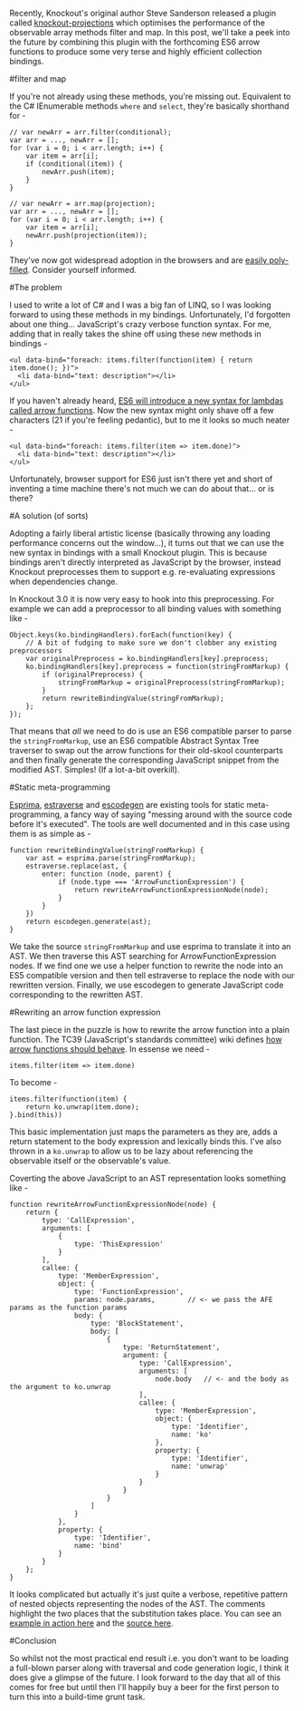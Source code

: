Recently, Knockout's original author Steve Sanderson released a plugin called [knockout-projections](https://github.com/stevesanderson/knockout-projections) which optimises the performance of the observable array methods filter and map. In this post, we'll take a peek into the future by combining this plugin with the forthcoming ES6 arrow functions to produce some very terse and highly efficient collection bindings.

#filter and map

If you're not already using these methods, you're missing out. Equivalent to the C# IEnumerable methods ```where``` and ```select```, they're basically shorthand for -

```
// var newArr = arr.filter(conditional);
var arr = ..., newArr = [];
for (var i = 0; i < arr.length; i++) {
    var item = arr[i];
    if (conditional(item)) {
        newArr.push(item);
    }
}

// var newArr = arr.map(projection);
var arr = ..., newArr = [];
for (var i = 0; i < arr.length; i++) {
    var item = arr[i];
    newArr.push(projection(item));
}
```

They've now got widespread adoption in the browsers and are [easily poly-filled](https://github.com/es-shims/es5-shim/). Consider yourself informed.

#The problem

I used to write a lot of C# and I was a big fan of LINQ, so I was looking forward to using these methods in my bindings. Unfortunately, I'd forgotten about one thing... JavaScript's crazy verbose function syntax. For me, adding that in really takes the shine off using these new methods in bindings -

```
<ul data-bind="foreach: items.filter(function(item) { return item.done(); })">
  <li data-bind="text: description"></li>
</ul>
```

If you haven't already heard, [ES6 will introduce a new syntax for lambdas called arrow functions](http://tc39wiki.calculist.org/es6/arrow-functions/). Now the new syntax might only shave off a few characters (21 if you're feeling pedantic), but to me it looks so much neater -

```
<ul data-bind="foreach: items.filter(item => item.done)">
  <li data-bind="text: description"></li>
</ul>
```

Unfortunately, browser support for ES6 just isn't there yet and short of inventing a time machine there's not much we can do about that... or is there?

#A solution (of sorts)

Adopting a fairly liberal artistic license (basically throwing any loading performance concerns out the window...), it turns out that we can use the new syntax in bindings with a small Knockout plugin. This is because bindings aren't directly interpreted as JavaScript by the browser, instead Knockout preprocesses them to support e.g. re-evaluating expressions when dependencies change. 

In Knockout 3.0 it is now very easy to hook into this preprocessing. For example we can add a preprocessor to all binding values with something like -

```
Object.keys(ko.bindingHandlers).forEach(function(key) {
    // A bit of fudging to make sure we don't clobber any existing preprocessors
    var originalPreprocess = ko.bindingHandlers[key].preprocess;
    ko.bindingHandlers[key].preprocess = function(stringFromMarkup) {
        if (originalPreprocess) {
            stringFromMarkup = originalPreprocess(stringFromMarkup);
        }
        return rewriteBindingValue(stringFromMarkup);
    };
});
```

That means that *all* we need to do is use an ES6 compatible parser to parse the ```stringFromMarkup```, use an ES6 compatible Abstract Syntax Tree traverser to swap out the arrow functions for their old-skool counterparts and then finally generate the corresponding JavaScript snippet from the modified AST. Simples! (If a lot-a-bit overkill).

#Static meta-programming

[Esprima](https://github.com/ariya/esprima), [estraverse](https://github.com/Constellation/estraverse) and [escodegen](https://github.com/Constellation/escodegen) are existing tools for static meta-programming, a fancy way of saying "messing around with the source code before it's executed". The tools are well documented and in this case using them is as simple as -

```
function rewriteBindingValue(stringFromMarkup) {
    var ast = esprima.parse(stringFromMarkup);
    estraverse.replace(ast, {
        enter: function (node, parent) {
            if (node.type === 'ArrowFunctionExpression') {
                return rewriteArrowFunctionExpressionNode(node);
            }
        }
    })
    return escodegen.generate(ast);
}
```

We take the source ```stringFromMarkup``` and use esprima to translate it into an AST. We then traverse this AST searching for ArrowFunctionExpression nodes. If we find one we use a helper function to rewrite the node into an ES5 compatible version and then tell estraverse to replace the node with our rewritten version. Finally, we use escodegen to generate JavaScript code corresponding to the rewritten AST.

#Rewriting an arrow function expression

The last piece in the puzzle is how to rewrite the arrow function into a plain function. The TC39 (JavaScript's standards committee) wiki defines [how arrow functions should behave](http://tc39wiki.calculist.org/es6/arrow-functions/). In essense we need -

```
items.filter(item => item.done)
``` 

To become -

```
items.filter(function(item) { 
    return ko.unwrap(item.done); 
}.bind(this))
```

This basic implementation just maps the parameters as they are, adds a return statement to the body expression and lexically binds this. I've also thrown in a ```ko.unwrap``` to allow us to be lazy about referencing the observable itself or the observable's value. 

Coverting the above JavaScript to an AST representation looks something like -

```
function rewriteArrowFunctionExpressionNode(node) {
    return {
        type: 'CallExpression',
        arguments: [
            {
                type: 'ThisExpression'
            }
        ],
        callee: {
            type: 'MemberExpression',
            object: {
                type: 'FunctionExpression',
                params: node.params,        // <- we pass the AFE params as the function params
                body: {
                    type: 'BlockStatement',
                    body: [
                        {
                            type: 'ReturnStatement',
                            argument: {
                                type: 'CallExpression',
                                arguments: [
                                    node.body   // <- and the body as the argument to ko.unwrap
                                ],
                                callee: {
                                    type: 'MemberExpression',
                                    object: {
                                        type: 'Identifier',
                                        name: 'ko'
                                    },
                                    property: {
                                        type: 'Identifier',
                                        name: 'unwrap'
                                    }
                                }
                            }
                        }
                    ]
                }
            },
            property: {
                type: 'Identifier',
                name: 'bind'
            }
        }
    };
}
```

It looks complicated but actually it's just quite a verbose, repetitive pattern of nested objects representing the nodes of the AST. The comments highlight the two places that the substitution takes place. You can see an [example in action here](http://chrisprice.io/knockout-arrows/example/) and the [source here](https://github.com/chrisprice/knockout-arrows/).

#Conclusion

So whilst not the most practical end result i.e. you don't want to be loading a full-blown parser along with traversal and code generation logic, I think it does give a glimpse of the future. I look forward to the day that all of this comes for free but until then I'll happily buy a beer for the first person to turn this into a build-time grunt task.

